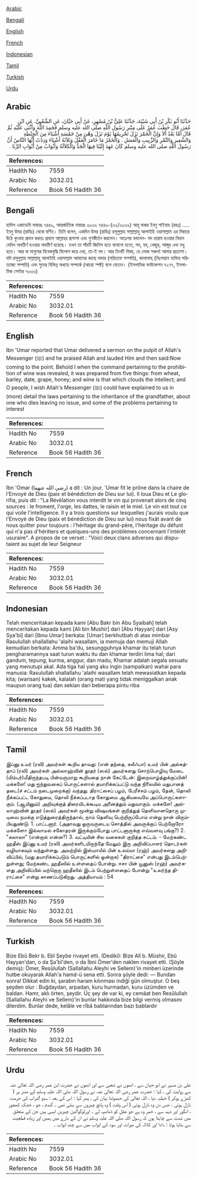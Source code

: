 [Arabic](#arabic)

[Bengali](#bengali)

[English](#english)

[French](#french)

[Indonesian](#indonesian)

[Tamil](#tamil)

[Turkish](#turkish)

[Urdu](#urdu)

## Arabic


<div dir="rtl" lang="ar" style={{fontSize:'larger',backgroundColor:'#f8f9fa',padding:20}}>
حَدَّثَنَا أَبُو بَكْرِ بْنُ أَبِي شَيْبَةَ، حَدَّثَنَا عَلِيُّ بْنُ مُسْهِرٍ، عَنْ أَبِي حَيَّانَ، عَنِ الشَّعْبِيِّ، عَنِ ابْنِ عُمَرَ، قَالَ خَطَبَ عُمَرُ عَلَى مِنْبَرِ رَسُولِ اللَّهِ صلى الله عليه وسلم فَحَمِدَ اللَّهَ وَأَثْنَى عَلَيْهِ ثُمَّ قَالَ أَمَّا بَعْدُ أَلاَ وَإِنَّ الْخَمْرَ نَزَلَ تَحْرِيمُهَا يَوْمَ نَزَلَ وَهْىَ مِنْ خَمْسَةِ أَشْيَاءَ مِنَ الْحِنْطَةِ وَالشَّعِيرِ وَالتَّمْرِ وَالزَّبِيبِ وَالْعَسَلِ ‏.‏ وَالْخَمْرُ مَا خَامَرَ الْعَقْلَ وَثَلاَثَةُ أَشْيَاءَ وَدِدْتُ أَيُّهَا النَّاسُ أَنَّ رَسُولَ اللَّهِ صلى الله عليه وسلم كَانَ عَهِدَ إِلَيْنَا فِيهَا الْجَدُّ وَالْكَلاَلَةُ وَأَبْوَابٌ مِنْ أَبْوَابِ الرِّبَا ‏.‏
</div>
<div style={{backgroundColor:'#f8f9fa',padding:20, marginBottom: 10}}><table> <thead> <tr> <th>References:</th> <th></th> </tr> </thead> <tbody><tr><td>Hadith No</td><td>7559</td></tr><tr><td>Arabic No</td><td>3032.01</td></tr><tr><td>Reference</td><td>Book 56 Hadith 36</td></tr></tbody></table></div>

## Bengali


<div dir="ltr" lang="bn" style={{fontSize:'larger',backgroundColor:'#f8f9fa',padding:20}}>
হাদিস একাডেমি নাম্বারঃ ৭৪৪৯, আন্তর্জাতিক নাম্বারঃ ৩০৩২ ৭৪৪৯-(৩২/৩০৩২) আবূ বাকর ইবনু শাইবাহ (রহঃ) ..... ইবনু উমর (রাযিঃ) থেকে বর্ণিত। তিনি বলেন, একদিন উমর (রাযিঃ) রসূলুল্লাহ সাল্লাল্লাহু আলাইহি ওয়াসাল্লাম এর মিম্বারে উঠে খুৎবাহ প্রদান করতঃ প্রথমে আল্লাহর প্রশংসা এবং গুণকীর্তন করলেন। অতঃপর বললেন- মদ হারাম হওয়ার বিধান যেদিন অবতীর্ণ হওয়ার অবতীর্ণ হয়েছে। তখন তা পাঁচটি জিনিস হতে বানানো হতো, গম, যব, খেজুর, আঙ্গুর এবং মধু হতে। আর যা মানুষের বিবেকবুদ্ধি বিলোপ করে দেয়, তা-ই মদ। আর তিনটি বিষয়, হে লোক সকল! আমার প্রত্যাশা। যদি রসূলুল্লাহ সাল্লাল্লাহু আলাইহি ওয়াসাল্লাম আমাদের কাছে দাদার (পরিত্যক্ত সম্পত্তি), কালালাহ্ (নিঃসন্তান ব্যক্তির পরিত্যাজ্য সম্পত্তি) এবং সুদের বিভিন্ন অধ্যায় সম্পর্কে (আরো স্পষ্ট) বলে যেতেন। (ইসলামিক ফাউন্ডেশন ৭২৭৭, ইসলামিক সেন্টার ৭৩৩৩)
</div>
<div style={{backgroundColor:'#f8f9fa',padding:20, marginBottom: 10}}><table> <thead> <tr> <th>References:</th> <th></th> </tr> </thead> <tbody><tr><td>Hadith No</td><td>7559</td></tr><tr><td>Arabic No</td><td>3032.01</td></tr><tr><td>Reference</td><td>Book 56 Hadith 36</td></tr></tbody></table></div>

## English


<div dir="ltr" lang="en" style={{fontSize:'larger',backgroundColor:'#f8f9fa',padding:20}}>
Ibn 'Umar reported that Umar delivered a sermon on the pulpit of Allah's Messenger (ﷺ) and he praised Allah and lauded Him and then said:Now coming to the point. Behold I when the command pertaining to the prohibition of wine was revealed, it was prepared from five things: from wheat, barley, date, grape, honey; and wine is that which clouds the intellect; and O people, I wish Allah's Messenger (ﷺ) could have explained to us in (more) detail the laws pertaining to the inheritance of the grandfather, about one who dies leaving no issue, and some of the problems pertaining to interest
</div>
<div style={{backgroundColor:'#f8f9fa',padding:20, marginBottom: 10}}><table> <thead> <tr> <th>References:</th> <th></th> </tr> </thead> <tbody><tr><td>Hadith No</td><td>7559</td></tr><tr><td>Arabic No</td><td>3032.01</td></tr><tr><td>Reference</td><td>Book 56 Hadith 36</td></tr></tbody></table></div>

## French


<div dir="ltr" lang="fr" style={{fontSize:'larger',backgroundColor:'#f8f9fa',padding:20}}>
Ibn 'Omar (رضي الله عنهما) a dit : Un jour, 'Umar fit le prône dans la chaire de l'Envoyé de Dieu (paix et bénédiction de Dieu sur lui). Il loua Dieu et Le glorifia, puis dit : "La Révélation vous interdit le vin qui provenait alors de cinq sources : le froment, l'orge, les dattes, le raisin et le miel. Le vin est tout ce qui voile l'intelligence. Il y a trois questions sur lesquelles j'aurais voulu que l'Envoyé de Dieu (paix et bénédiction de Dieu sur lui) nous fixât avant de nous quitter pour toujours : l'héritage du grand-père, l'héritage du défunt qui n'a pas d'héritiers et quelques-uns des problèmes concernant l'intérêt usuraire". A propos de ce verset : "Voici deux clans adverses qui disputaient au sujet de leur Seigneur
</div>
<div style={{backgroundColor:'#f8f9fa',padding:20, marginBottom: 10}}><table> <thead> <tr> <th>References:</th> <th></th> </tr> </thead> <tbody><tr><td>Hadith No</td><td>7559</td></tr><tr><td>Arabic No</td><td>3032.01</td></tr><tr><td>Reference</td><td>Book 56 Hadith 36</td></tr></tbody></table></div>

## Indonesian


<div dir="ltr" lang="id" style={{fontSize:'larger',backgroundColor:'#f8f9fa',padding:20}}>
Telah menceritakan kepada kami [Abu Bakr bin Abu Syaibah] telah menceritakan kepada kami [Ali bin Mushir] dari [Abu Hayyan] dari [Asy Sya'bi] dari [Ibnu Umar] berkata: [Umar] berkhutbah di atas mimbar Rasulullah shallallahu 'alaihi wasallam, ia memuja dan memuji Allah kemudian berkata: Amma ba'du, sesungguhnya khamar itu telah turun pengharamannya saat turun waktu itu dan khamar terdiri lima hal; dari gandum, tepung, kurma, anggur, dan madu, Khamar adalah segala sesuatu yang menutupi akal. Ada tiga hal yang aku ingin (sampaikan) wahai para manusia: Rasulullah shallallahu 'alaihi wasallam telah mewasiatkan kepada kita; (warisan) kakek, kalalah (orang mati yang tidak meniggalkan anak maupun orang tua) dan sekian dari beberapa pintu riba
</div>
<div style={{backgroundColor:'#f8f9fa',padding:20, marginBottom: 10}}><table> <thead> <tr> <th>References:</th> <th></th> </tr> </thead> <tbody><tr><td>Hadith No</td><td>7559</td></tr><tr><td>Arabic No</td><td>3032.01</td></tr><tr><td>Reference</td><td>Book 56 Hadith 36</td></tr></tbody></table></div>

## Tamil


<div dir="ltr" lang="ta" style={{fontSize:'larger',backgroundColor:'#f8f9fa',padding:20}}>
இப்னு உமர் (ரலி) அவர்கள் கூறிய தாவது: (என் தந்தை, கலீஃபா) உமர் பின் அல்கத்தாப் (ரலி) அவர்கள் அல்லாஹ்வின் தூதர் (ஸல்) அவர்களது சொற்பொழிவு மேடை (மிம்பர்)மீதிருந்தபடி பின்வருமாறு கூறியதை நான் கேட்டேன்: இறைவாழ்த்துக்குப்பின்! மக்களே! மது ஐந்துவகைப் பொருட்களால் தயாரிக்கப்பட்டு வந்த நிலையில் மதுபானத் தடை(ச் சட்டம் நடைமுறைக்கு) வந்தது. திராட்சைப் பழம், பேரீச்சம் பழம், தேன், தொலி நீக்கப்பட்ட கோதுமை, தொலி நீக்கப்படாத கோதுமை ஆகியவையே அப்பொருட்களாகும். (ஆயினும்) அறிவுக்குத் திரையிடக்கூடிய அனைத்தும் மதுவாகும். மக்களே! அல்லாஹ்வின் தூதர் (ஸல்) அவர்கள் மூன்று விஷயங்கள் குறித்துத் தெளிவானதொரு முடிவை நமக்கு எடுத்துரைத்திருந்தால், நாம் தெளிவு பெற்றிருப்போம் என்று நான் விரும்பியதுண்டு. 1. பாட்டனார். (அதாவது ஒருவருடைய சொத்தில் அவருக்குப் பெற்றோரோ மக்களோ இல்லாமல் சகோதரன் இருக்கும்போது பாட்டனாருக்கு எவ்வளவு பங்கு?) 2. "கலாலா" (என்றால் என்ன?) 3. வட்டியின் சில வகைகள் குறித்த சட்டம். - மேற்கண்ட ஹதீஸ் இப்னு உமர் (ரலி) அவர்களிடமிருந்தே மேலும் இரு அறிவிப்பாளர் தொடர்கள் வழியாகவும் வந்துள்ளது. அவற்றில் இஸ்மாயீல் பின் உலய்யா (ரஹ்) அவர்களது அறிவிப்பில், (மது தயாரிக்கப்படும் பொருட்களில் ஒன்றாக) "திராட்சை" என்பது இடம்பெற்றுள்ளது; மேற்கண்ட ஹதீஸில் உள்ளதைப் போன்று. ஈசா பின் யூனுஸ் (ரஹ்) அவர்களது அறிவிப்பில் மற்றொரு ஹதீஸில் இடம் பெற்றுள்ளதைப் போன்று "உலர்ந்த திராட்சை" என்று காணப்படுகிறது. அத்தியாயம் : 54
</div>
<div style={{backgroundColor:'#f8f9fa',padding:20, marginBottom: 10}}><table> <thead> <tr> <th>References:</th> <th></th> </tr> </thead> <tbody><tr><td>Hadith No</td><td>7559</td></tr><tr><td>Arabic No</td><td>3032.01</td></tr><tr><td>Reference</td><td>Book 56 Hadith 36</td></tr></tbody></table></div>

## Turkish


<div dir="ltr" lang="tr" style={{fontSize:'larger',backgroundColor:'#f8f9fa',padding:20}}>
Bize Ebû Bekr b. Ebî Şeybe rivayet etti. (Dediki): Bize Alî b. Müshir, Ebû Hayyan'dan, o da Şa'bî'den, o da İbni Ömer'den naklen rivayet etti. (Şöyle demiş): Ömer, Resûlullah (Sallallahu Aleyhi ve Sellem)'in minberi üzerinde hutbe okuyarak Allah'a hamd-ü sena etti. Sonra şöyle dedi: — Bundan sonra! Dikkat edin ki, şarabın haram kılınması indiği gün olmuştur. O beş şeyden olur : Buğdaydan, arpadan, kuru hurmadan, kuru üzümden ve baldan. Hamr, aklı örten, şeydir. Üç şey de var ki, ey cemâat ben Resûlullah (Sallallahu Aleyhi ve Sellem)'in bunlar hakkında bize bilgi vermiş olmasını dilerdim. Bunlar dede, kelâle ve rîbâ bablarından bazı bablardır
</div>
<div style={{backgroundColor:'#f8f9fa',padding:20, marginBottom: 10}}><table> <thead> <tr> <th>References:</th> <th></th> </tr> </thead> <tbody><tr><td>Hadith No</td><td>7559</td></tr><tr><td>Arabic No</td><td>3032.01</td></tr><tr><td>Reference</td><td>Book 56 Hadith 36</td></tr></tbody></table></div>

## Urdu


<div dir="rtl" lang="ur" style={{fontSize:'larger',backgroundColor:'#f8f9fa',padding:20}}>
علی بن مسہر نے ابو حیان سے ، انھوں نے شعبی سے اور انھوں نے حضرت ابن عمر رضی اللہ تعالیٰ عنہ سے روایت کی ، کہا : حضرت عمر رضی اللہ تعالیٰ عنہ نے رسول اللہ صلی اللہ علیہ وسلم کے منبر پر ( کھڑے ہوکر ) خطبہ دیا ، اللہ تعالیٰ کی حمدوثنا بیان کی ، پھر کہا : اس کے بعد : سنو !شراب کی حرمت نازل ہوئی ، جس دن وہ نازل ہوئی ( اس وقت ) وہ پانچ چیزوں سے بنتی تھی ۔ گندم ، جو ، خشک کھجور ، انگور اور شہد سے ، خمر وہ ہے جو عقل کو ڈھانپ لے ۔ اورلوگو!تین چیزیں ایسی ہیں جن کے متعلق میں شدت سے چاہتا ہوں کہ رسول اللہ صلی اللہ علیہ وسلم نے ان کے بارے میں ہمیں اور زیادہ قطعیت سے بتایا ہوتا : دادا اور کلالہ کی میراث اور سود کے ابواب میں سے چند ابواب ۔
</div>
<div style={{backgroundColor:'#f8f9fa',padding:20, marginBottom: 10}}><table> <thead> <tr> <th>References:</th> <th></th> </tr> </thead> <tbody><tr><td>Hadith No</td><td>7559</td></tr><tr><td>Arabic No</td><td>3032.01</td></tr><tr><td>Reference</td><td>Book 56 Hadith 36</td></tr></tbody></table></div>
